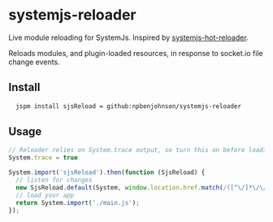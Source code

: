 # systemjs-reloader
Live module reloading for SystemJs. Inspired by [systemjs-hot-reloader](https://github.com/capaj/systemjs-hot-reloader).

Reloads modules, and plugin-loaded resources, in response to socket.io file change events.

## Install

``` bash
  jspm install sjsReload = github:npbenjohnson/systemjs-reloader
```

## Usage

``` js
// Reloader relies on System.trace output, so turn this on before loading
System.trace = true

System.import('sjsReload').then(function (SjsReload) {
  // listen for changes
  new SjsReload.default(System, window.location.href.match(/([^\/]*\/\/[^/:?]*)/)[1] + ':9111', 500);
  // load your app
  return System.import('./main.js');
});
```
